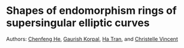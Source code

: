 # Shapes of endomorphism rings of supersingular elliptic curves

Authors: [Chenfeng He](https://www.slmath.org/people/64904), [Gaurish Korpal](https://gkorpal.github.io/), [Ha Tran](https://sites.google.com/site/hatrannguyenthanh/home), and [Christelle Vincent](https://www.uvm.edu/~cvincen1/)
